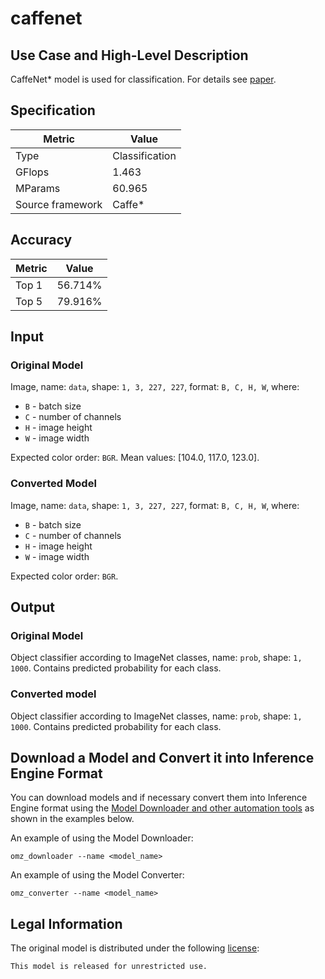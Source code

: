 # caffenet

## Use Case and High-Level Description

CaffeNet\* model is used for classification. For details see [paper](https://arxiv.org/abs/1408.5093).

## Specification

| Metric                          | Value                                     |
|---------------------------------|-------------------------------------------|
| Type                            | Classification                            |
| GFlops                          | 1.463                                     |
| MParams                         | 60.965                                    |
| Source framework                | Caffe\*                                   |

## Accuracy

| Metric | Value  |
| ------ | ------ |
| Top 1  | 56.714%|
| Top 5  | 79.916%|

## Input

### Original Model

Image, name: `data`, shape: `1, 3, 227, 227`, format: `B, C, H, W`, where:

- `B` - batch size
- `C` - number of channels
- `H` - image height
- `W` - image width

Expected color order: `BGR`.
Mean values: [104.0, 117.0, 123.0].

### Converted Model

Image, name: `data`, shape: `1, 3, 227, 227`, format: `B, C, H, W`, where:

- `B` - batch size
- `C` - number of channels
- `H` - image height
- `W` - image width

Expected color order: `BGR`.

## Output

### Original Model

Object classifier according to ImageNet classes, name: `prob`,  shape: `1, 1000`. Contains predicted
probability for each class.

### Converted model

Object classifier according to ImageNet classes, name: `prob`,  shape: `1, 1000`. Contains predicted
probability for each class.

## Download a Model and Convert it into Inference Engine Format

You can download models and if necessary convert them into Inference Engine format using the [Model Downloader and other automation tools](../../../tools/model_tools/README.md) as shown in the examples below.

An example of using the Model Downloader:
```
omz_downloader --name <model_name>
```

An example of using the Model Converter:
```
omz_converter --name <model_name>
```

## Legal Information

The original model is distributed under the following
[license](https://raw.githubusercontent.com/BVLC/caffe/master/models/bvlc_reference_caffenet/readme.md):

```
This model is released for unrestricted use.
```
